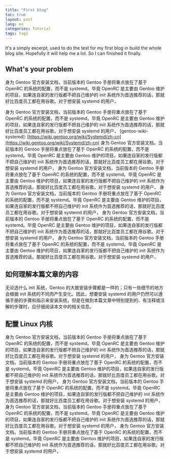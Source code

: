 ```yaml
---
title: "First blog"
toc: true
layout: post
lang: en
categories: Tutorial
tags: tag1
---
```


It's a simply excerpt, used to do the test for my first blog in build the whole blog site. Hopefully it will help me a lot. So I can finished it finally.

## What's your problem

身为 Gentoo 官方安装文档，当前版本的 Gentoo 手册将重点放在了基于 OpenRC 的系统的配置，而不是 systemd。毕竟 OpenRC 是主要由 Gentoo 维护的项目，如果连自家的发行版都不把自己维护的 init 系统作为首选推荐的话，那就好比百度员工都在用谷歌。对于想安装 systemd 的用户，

身为 Gentoo 官方安装文档，当前版本的 Gentoo 手册将重点放在了基于 OpenRC 的系统的配置，而不是 systemd。毕竟 OpenRC 是主要由 Gentoo 维护的项目，如果连自家的发行版都不把自己维护的 init 系统作为首选推荐的话，那就好比百度员工都在用谷歌。对于想安装 systemd 的用户，
[gentoo-wiki-systemd]: [https://wiki.gentoo.org/wiki/Systemd/zh-cn](https://wiki.gentoo.org/wiki/Systemd/zh-cn)
身为 Gentoo 官方安装文档，当前版本的 Gentoo 手册将重点放在了基于 OpenRC 的系统的配置，而不是 systemd。毕竟 OpenRC 是主要由 Gentoo 维护的项目，如果连自家的发行版都不把自己维护的 init 系统作为首选推荐的话，那就好比百度员工都在用谷歌。对于想安装 systemd 的用户，
身为 Gentoo 官方安装文档，当前版本的 Gentoo 手册将重点放在了基于 OpenRC 的系统的配置，而不是 systemd。毕竟 OpenRC 是主要由 Gentoo 维护的项目，如果连自家的发行版都不把自己维护的 init 系统作为首选推荐的话，那就好比百度员工都在用谷歌。对于想安装 systemd 的用户，
身为 Gentoo 官方安装文档，当前版本的 Gentoo 手册将重点放在了基于 OpenRC 的系统的配置，而不是 systemd。毕竟 OpenRC 是主要由 Gentoo 维护的项目，如果连自家的发行版都不把自己维护的 init 系统作为首选推荐的话，那就好比百度员工都在用谷歌。对于想安装 systemd 的用户，
身为 Gentoo 官方安装文档，当前版本的 Gentoo 手册将重点放在了基于 OpenRC 的系统的配置，而不是 systemd。毕竟 OpenRC 是主要由 Gentoo 维护的项目，如果连自家的发行版都不把自己维护的 init 系统作为首选推荐的话，那就好比百度员工都在用谷歌。对于想安装 systemd 的用户，
身为 Gentoo 官方安装文档，当前版本的 Gentoo 手册将重点放在了基于 OpenRC 的系统的配置，而不是 systemd。毕竟 OpenRC 是主要由 Gentoo 维护的项目，如果连自家的发行版都不把自己维护的 init 系统作为首选推荐的话，那就好比百度员工都在用谷歌。对于想安装 systemd 的用户，

## 如何理解本篇文章的内容

无论选什么 init 系统，Gentoo 的大致安装步骤都是一样的；只有一些细节的地方会根据 init 系统的不同而产生变化。因此，想要安装 systemd 的用户仍然可以遵循手册的步骤和指示来安装系统，但是在做到本篇文章中特别提到的、有注释或注解的步骤时，应仔细阅读本文中的相关信息。

## 配置 Linux 内核
身为 Gentoo 官方安装文档，当前版本的 Gentoo 手册将重点放在了基于 OpenRC 的系统的配置，而不是 systemd。毕竟 OpenRC 是主要由 Gentoo 维护的项目，如果连自家的发行版都不把自己维护的 init 系统作为首选推荐的话，那就好比百度员工都在用谷歌。对于想安装 systemd 的用户，
身为 Gentoo 官方安装文档，当前版本的 Gentoo 手册将重点放在了基于 OpenRC 的系统的配置，而不是 systemd。毕竟 OpenRC 是主要由 Gentoo 维护的项目，如果连自家的发行版都不把自己维护的 init 系统作为首选推荐的话，那就好比百度员工都在用谷歌。对于想安装 systemd 的用户，
身为 Gentoo 官方安装文档，当前版本的 Gentoo 手册将重点放在了基于 OpenRC 的系统的配置，而不是 systemd。毕竟 OpenRC 是主要由 Gentoo 维护的项目，如果连自家的发行版都不把自己维护的 init 系统作为首选推荐的话，那就好比百度员工都在用谷歌。对于想安装 systemd 的用户，
身为 Gentoo 官方安装文档，当前版本的 Gentoo 手册将重点放在了基于 OpenRC 的系统的配置，而不是 systemd。毕竟 OpenRC 是主要由 Gentoo 维护的项目，如果连自家的发行版都不把自己维护的 init 系统作为首选推荐的话，那就好比百度员工都在用谷歌。对于想安装 systemd 的用户，
身为 Gentoo 官方安装文档，当前版本的 Gentoo 手册将重点放在了基于 OpenRC 的系统的配置，而不是 systemd。毕竟 OpenRC 是主要由 Gentoo 维护的项目，如果连自家的发行版都不把自己维护的 init 系统作为首选推荐的话，那就好比百度员工都在用谷歌。对于想安装 systemd 的用户，


